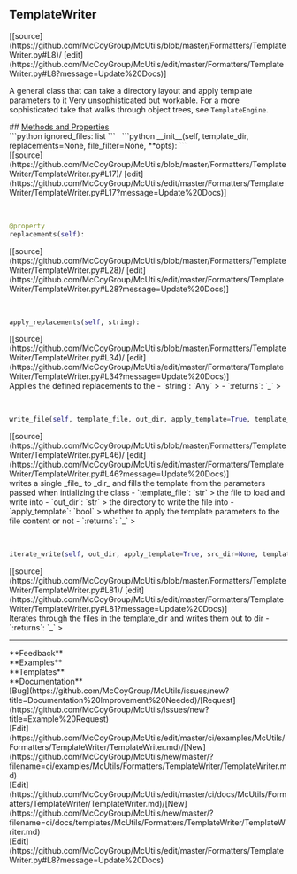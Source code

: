 ## <a id="McUtils.Formatters.TemplateWriter.TemplateWriter">TemplateWriter</a> 

<div class="docs-source-link" markdown="1">
[[source](https://github.com/McCoyGroup/McUtils/blob/master/Formatters/TemplateWriter.py#L8)/
[edit](https://github.com/McCoyGroup/McUtils/edit/master/Formatters/TemplateWriter.py#L8?message=Update%20Docs)]
</div>

A general class that can take a directory layout and apply template parameters to it
Very unsophisticated but workable. For a more sophisticated take that walks through
object trees, see `TemplateEngine`.







<div class="collapsible-section">
 <div class="collapsible-section collapsible-section-header" markdown="1">
## <a class="collapse-link" data-toggle="collapse" href="#methods" markdown="1"> Methods and Properties</a> <a class="float-right" data-toggle="collapse" href="#methods"><i class="fa fa-chevron-down"></i></a>
 </div>
 <div class="collapsible-section collapsible-section-body collapse show" id="methods" markdown="1">
 ```python
ignored_files: list
```
<a id="McUtils.Formatters.TemplateWriter.TemplateWriter.__init__" class="docs-object-method">&nbsp;</a> 
```python
__init__(self, template_dir, replacements=None, file_filter=None, **opts): 
```
<div class="docs-source-link" markdown="1">
[[source](https://github.com/McCoyGroup/McUtils/blob/master/Formatters/TemplateWriter/TemplateWriter.py#L17)/
[edit](https://github.com/McCoyGroup/McUtils/edit/master/Formatters/TemplateWriter/TemplateWriter.py#L17?message=Update%20Docs)]
</div>


<a id="McUtils.Formatters.TemplateWriter.TemplateWriter.replacements" class="docs-object-method">&nbsp;</a> 
```python
@property
replacements(self): 
```
<div class="docs-source-link" markdown="1">
[[source](https://github.com/McCoyGroup/McUtils/blob/master/Formatters/TemplateWriter/TemplateWriter.py#L28)/
[edit](https://github.com/McCoyGroup/McUtils/edit/master/Formatters/TemplateWriter/TemplateWriter.py#L28?message=Update%20Docs)]
</div>


<a id="McUtils.Formatters.TemplateWriter.TemplateWriter.apply_replacements" class="docs-object-method">&nbsp;</a> 
```python
apply_replacements(self, string): 
```
<div class="docs-source-link" markdown="1">
[[source](https://github.com/McCoyGroup/McUtils/blob/master/Formatters/TemplateWriter/TemplateWriter.py#L34)/
[edit](https://github.com/McCoyGroup/McUtils/edit/master/Formatters/TemplateWriter/TemplateWriter.py#L34?message=Update%20Docs)]
</div>
Applies the defined replacements to the
  - `string`: `Any`
    > 
  - `:returns`: `_`
    >


<a id="McUtils.Formatters.TemplateWriter.TemplateWriter.write_file" class="docs-object-method">&nbsp;</a> 
```python
write_file(self, template_file, out_dir, apply_template=True, template_dir=None): 
```
<div class="docs-source-link" markdown="1">
[[source](https://github.com/McCoyGroup/McUtils/blob/master/Formatters/TemplateWriter/TemplateWriter.py#L46)/
[edit](https://github.com/McCoyGroup/McUtils/edit/master/Formatters/TemplateWriter/TemplateWriter.py#L46?message=Update%20Docs)]
</div>
writes a single _file_ to _dir_ and fills the template from the parameters passed when intializing the class
  - `template_file`: `str`
    > the file to load and write into
  - `out_dir`: `str`
    > the directory to write the file into
  - `apply_template`: `bool`
    > whether to apply the template parameters to the file content or not
  - `:returns`: `_`
    >


<a id="McUtils.Formatters.TemplateWriter.TemplateWriter.iterate_write" class="docs-object-method">&nbsp;</a> 
```python
iterate_write(self, out_dir, apply_template=True, src_dir=None, template_dir=None): 
```
<div class="docs-source-link" markdown="1">
[[source](https://github.com/McCoyGroup/McUtils/blob/master/Formatters/TemplateWriter/TemplateWriter.py#L81)/
[edit](https://github.com/McCoyGroup/McUtils/edit/master/Formatters/TemplateWriter/TemplateWriter.py#L81?message=Update%20Docs)]
</div>
Iterates through the files in the template_dir and writes them out to dir
  - `:returns`: `_`
    >
 </div>
</div>












---


<div markdown="1" class="text-secondary">
<div class="container">
  <div class="row">
   <div class="col" markdown="1">
**Feedback**   
</div>
   <div class="col" markdown="1">
**Examples**   
</div>
   <div class="col" markdown="1">
**Templates**   
</div>
   <div class="col" markdown="1">
**Documentation**   
</div>
   <div class="col" markdown="1">
   
</div>
   <div class="col" markdown="1">
   
</div>
   <div class="col" markdown="1">
   
</div>
</div>
  <div class="row">
   <div class="col" markdown="1">
[Bug](https://github.com/McCoyGroup/McUtils/issues/new?title=Documentation%20Improvement%20Needed)/[Request](https://github.com/McCoyGroup/McUtils/issues/new?title=Example%20Request)   
</div>
   <div class="col" markdown="1">
[Edit](https://github.com/McCoyGroup/McUtils/edit/master/ci/examples/McUtils/Formatters/TemplateWriter/TemplateWriter.md)/[New](https://github.com/McCoyGroup/McUtils/new/master/?filename=ci/examples/McUtils/Formatters/TemplateWriter/TemplateWriter.md)   
</div>
   <div class="col" markdown="1">
[Edit](https://github.com/McCoyGroup/McUtils/edit/master/ci/docs/McUtils/Formatters/TemplateWriter/TemplateWriter.md)/[New](https://github.com/McCoyGroup/McUtils/new/master/?filename=ci/docs/templates/McUtils/Formatters/TemplateWriter/TemplateWriter.md)   
</div>
   <div class="col" markdown="1">
[Edit](https://github.com/McCoyGroup/McUtils/edit/master/Formatters/TemplateWriter.py#L8?message=Update%20Docs)   
</div>
   <div class="col" markdown="1">
   
</div>
   <div class="col" markdown="1">
   
</div>
   <div class="col" markdown="1">
   
</div>
</div>
</div>
</div>